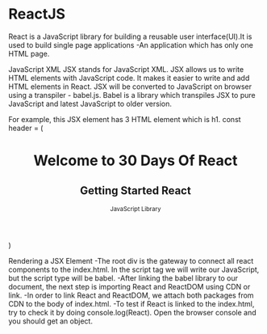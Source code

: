 # ReactJS
React is a JavaScript library for building a reusable user interface(UI).It is used to build single page applications -An application which has only one HTML page.

JavaScript XML
JSX stands for JavaScript XML. JSX allows us to write HTML elements with JavaScript code.
It makes it easier to write and add HTML elements in React. JSX will be converted to JavaScript on browser using a transpiler - babel.js.
Babel is a library which transpiles JSX to pure JavaScript and latest JavaScript to older version.

For example, this JSX element has 3 HTML element which is h1.
	const header = (
  	  <header>
    	    <h1>Welcome to 30 Days Of React</h1>
     	    <h2>Getting Started React</h2>
    	    <small>JavaScript Library</small>
  	  </header>
	)

Rendering a JSX Element
-The root div is the gateway to connect all react components to the index.html. In the script tag we will write our JavaScript, but the script type will be babel.
-After linking the babel library to our document, the next step is importing React and ReactDOM using CDN or link.
-In order to link React and ReactDOM, we attach both packages from CDN to the body of index.html.
-To test if React is linked to the index.html, try to check it by doing console.log(React). Open the browser console and you should get an object.
